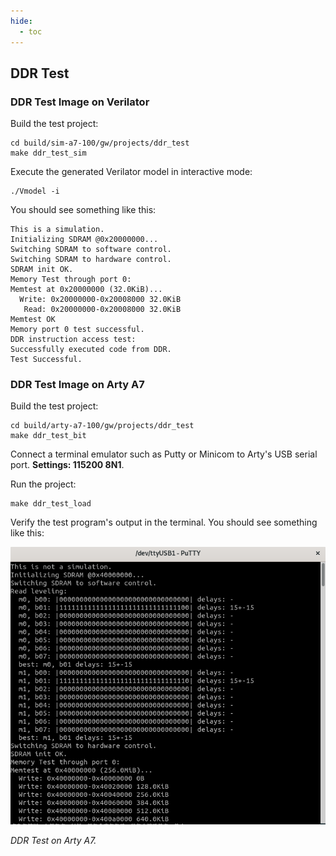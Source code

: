 ```yaml
---
hide:
  - toc
---
```


## DDR Test

### DDR Test Image on Verilator

Build the test project:
```
cd build/sim-a7-100/gw/projects/ddr_test
make ddr_test_sim
```
Execute the generated Verilator model in interactive mode:
```
./Vmodel -i
```
You should see something like this:

```
This is a simulation.
Initializing SDRAM @0x20000000...
Switching SDRAM to software control.
Switching SDRAM to hardware control.
SDRAM init OK.
Memory Test through port 0:
Memtest at 0x20000000 (32.0KiB)...
  Write: 0x20000000-0x20008000 32.0KiB
   Read: 0x20000000-0x20008000 32.0KiB
Memtest OK
Memory port 0 test successful.
DDR instruction access test:
Successfully executed code from DDR.
Test Successful.
```

### DDR Test Image on Arty A7

Build the test project:
```
cd build/arty-a7-100/gw/projects/ddr_test
make ddr_test_bit
```
Connect a terminal emulator such as Putty or Minicom to Arty's USB serial port. **Settings: 115200 8N1**.

Run the project:
```
make ddr_test_load
```
Verify the test program's output in the terminal. You should see something like this:

![ddr_test on Arty - Putty Terminal](assets/ddr_test_arty.png)

*DDR Test on Arty A7.*

